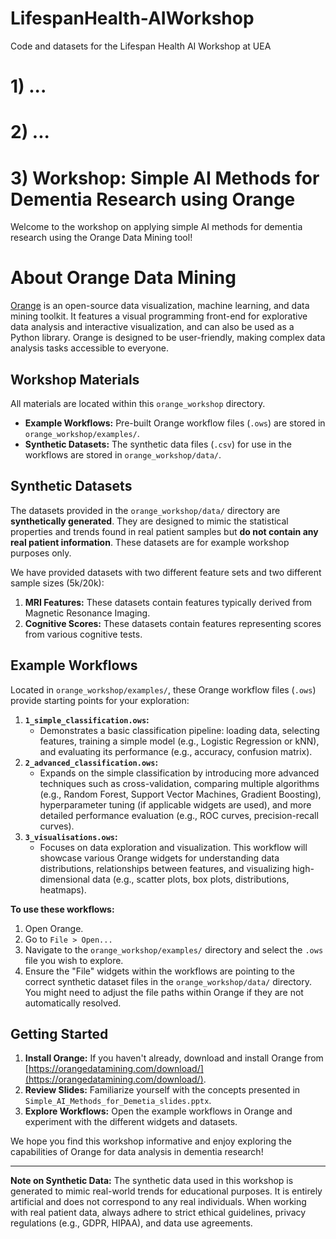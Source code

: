 # LifespanHealth-AIWorkshop
Code and datasets for the Lifespan Health AI Workshop at UEA

# 1) ...

# 2) ...


# 3) Workshop: Simple AI Methods for Dementia Research using Orange
Welcome to the workshop on applying simple AI methods for dementia research using the Orange Data Mining tool!

# About Orange Data Mining
[Orange](https://orangedatamining.com/) is an open-source data visualization, machine learning, and data mining toolkit. It features a visual programming front-end for explorative data analysis and interactive visualization, and can also be used as a Python library. Orange is designed to be user-friendly, making complex data analysis tasks accessible to everyone.

## Workshop Materials
All materials are located within this `orange_workshop` directory.
 
* **Example Workflows:** Pre-built Orange workflow files (`.ows`) are stored in `orange_workshop/examples/`.
* **Synthetic Datasets:** The synthetic data files (`.csv`) for use in the workflows are stored in `orange_workshop/data/`.

## Synthetic Datasets
The datasets provided in the `orange_workshop/data/` directory are **synthetically generated**. They are designed to mimic the statistical properties and trends found in real patient samples but **do not contain any real patient information**. These datasets are for example workshop purposes only.

We have provided datasets with two different feature sets and two different sample sizes (5k/20k):

1.  **MRI Features:** These datasets contain features typically derived from Magnetic Resonance Imaging.
2.  **Cognitive Scores:** These datasets contain features representing scores from various cognitive tests.

## Example Workflows

Located in `orange_workshop/examples/`, these Orange workflow files (`.ows`) provide starting points for your exploration:

1.  **`1_simple_classification.ows`:**
    * Demonstrates a basic classification pipeline: loading data, selecting features, training a simple model (e.g., Logistic Regression or kNN), and evaluating its performance (e.g., accuracy, confusion matrix).
2.  **`2_advanced_classification.ows`:**
    * Expands on the simple classification by introducing more advanced techniques such as cross-validation, comparing multiple algorithms (e.g., Random Forest, Support Vector Machines, Gradient Boosting), hyperparameter tuning (if applicable widgets are used), and more detailed performance evaluation (e.g., ROC curves, precision-recall curves).
3.  **`3_visualisations.ows`:**
    * Focuses on data exploration and visualization. This workflow will showcase various Orange widgets for understanding data distributions, relationships between features, and visualizing high-dimensional data (e.g., scatter plots, box plots, distributions, heatmaps).

**To use these workflows:**
1.  Open Orange.
2.  Go to `File > Open...`
3.  Navigate to the `orange_workshop/examples/` directory and select the `.ows` file you wish to explore.
4.  Ensure the "File" widgets within the workflows are pointing to the correct synthetic dataset files in the `orange_workshop/data/` directory. You might need to adjust the file paths within Orange if they are not automatically resolved.

## Getting Started

1.  **Install Orange:** If you haven't already, download and install Orange from [https://orangedatamining.com/download/](https://orangedatamining.com/download/).
2.  **Review Slides:** Familiarize yourself with the concepts presented in `Simple_AI_Methods_for_Demetia_slides.pptx`.
3.  **Explore Workflows:** Open the example workflows in Orange and experiment with the different widgets and datasets.

We hope you find this workshop informative and enjoy exploring the capabilities of Orange for data analysis in dementia research!

---

**Note on Synthetic Data:** The synthetic data used in this workshop is generated to mimic real-world trends for educational purposes. It is entirely artificial and does not correspond to any real individuals. When working with real patient data, always adhere to strict ethical guidelines, privacy regulations (e.g., GDPR, HIPAA), and data use agreements.
